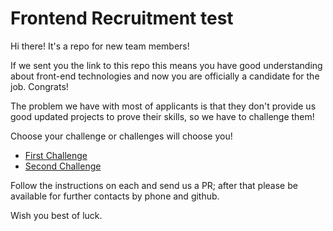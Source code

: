 # Frontend Recruitment test

Hi there!
It's a repo for new team members!

If we sent you the link to this repo this means you have good understanding about front-end technologies and now you are officially a candidate for the job. Congrats!

The problem we have with most of applicants is that they don't provide us good updated projects to prove their skills, so we have to challenge them!

Choose your challenge or challenges will choose you!

- [First Challenge](https://github.com/dnj/frontend-recruitment/blob/master/challenges/1)
- [Second Challenge](https://github.com/dnj/frontend-recruitment/blob/master/challenges/2)

Follow the instructions on each and send us a PR; after that please be available for further contacts by phone and github.

Wish you best of luck.